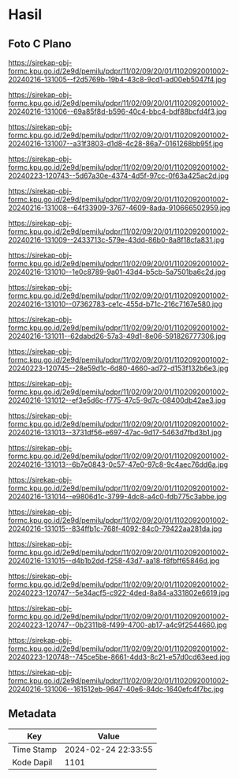 # Hasil

## Foto C Plano

https://sirekap-obj-formc.kpu.go.id/2e9d/pemilu/pdpr/11/02/09/20/01/1102092001002-20240216-131005--f2d5769b-19b4-43c8-9cd1-ad00eb5047f4.jpg

https://sirekap-obj-formc.kpu.go.id/2e9d/pemilu/pdpr/11/02/09/20/01/1102092001002-20240216-131006--69a85f8d-b596-40c4-bbc4-bdf88bcfd4f3.jpg

https://sirekap-obj-formc.kpu.go.id/2e9d/pemilu/pdpr/11/02/09/20/01/1102092001002-20240216-131007--a31f3803-d1d8-4c28-86a7-0161268bb95f.jpg

https://sirekap-obj-formc.kpu.go.id/2e9d/pemilu/pdpr/11/02/09/20/01/1102092001002-20240223-120743--5d67a30e-4374-4d5f-97cc-0f63a425ac2d.jpg

https://sirekap-obj-formc.kpu.go.id/2e9d/pemilu/pdpr/11/02/09/20/01/1102092001002-20240216-131008--64f33909-3767-4609-8ada-910666502959.jpg

https://sirekap-obj-formc.kpu.go.id/2e9d/pemilu/pdpr/11/02/09/20/01/1102092001002-20240216-131009--2433713c-579e-43dd-86b0-8a8f18cfa831.jpg

https://sirekap-obj-formc.kpu.go.id/2e9d/pemilu/pdpr/11/02/09/20/01/1102092001002-20240216-131010--1e0c8789-9a01-43d4-b5cb-5a7501ba6c2d.jpg

https://sirekap-obj-formc.kpu.go.id/2e9d/pemilu/pdpr/11/02/09/20/01/1102092001002-20240216-131010--07362783-ce1c-455d-b71c-216c7167e580.jpg

https://sirekap-obj-formc.kpu.go.id/2e9d/pemilu/pdpr/11/02/09/20/01/1102092001002-20240216-131011--62dabd26-57a3-49d1-8e06-591826777306.jpg

https://sirekap-obj-formc.kpu.go.id/2e9d/pemilu/pdpr/11/02/09/20/01/1102092001002-20240223-120745--28e59d1c-6d80-4660-ad72-d153f132b6e3.jpg

https://sirekap-obj-formc.kpu.go.id/2e9d/pemilu/pdpr/11/02/09/20/01/1102092001002-20240216-131012--ef3e5d6c-f775-47c5-9d7c-08400db42ae3.jpg

https://sirekap-obj-formc.kpu.go.id/2e9d/pemilu/pdpr/11/02/09/20/01/1102092001002-20240216-131013--3731df56-e697-47ac-9d17-5463d7fbd3b1.jpg

https://sirekap-obj-formc.kpu.go.id/2e9d/pemilu/pdpr/11/02/09/20/01/1102092001002-20240216-131013--6b7e0843-0c57-47e0-97c8-9c4aec76dd6a.jpg

https://sirekap-obj-formc.kpu.go.id/2e9d/pemilu/pdpr/11/02/09/20/01/1102092001002-20240216-131014--e9806d1c-3799-4dc8-a4c0-fdb775c3abbe.jpg

https://sirekap-obj-formc.kpu.go.id/2e9d/pemilu/pdpr/11/02/09/20/01/1102092001002-20240216-131015--834ffb1c-768f-4092-84c0-79422aa281da.jpg

https://sirekap-obj-formc.kpu.go.id/2e9d/pemilu/pdpr/11/02/09/20/01/1102092001002-20240216-131015--d4b1b2dd-f258-43d7-aa18-f8fbff65846d.jpg

https://sirekap-obj-formc.kpu.go.id/2e9d/pemilu/pdpr/11/02/09/20/01/1102092001002-20240223-120747--5e34acf5-c922-4ded-8a84-a331802e6619.jpg

https://sirekap-obj-formc.kpu.go.id/2e9d/pemilu/pdpr/11/02/09/20/01/1102092001002-20240223-120747--0b2311b8-f499-4700-ab17-a4c9f2544660.jpg

https://sirekap-obj-formc.kpu.go.id/2e9d/pemilu/pdpr/11/02/09/20/01/1102092001002-20240223-120748--745ce5be-8661-4dd3-8c21-e57d0cd63eed.jpg

https://sirekap-obj-formc.kpu.go.id/2e9d/pemilu/pdpr/11/02/09/20/01/1102092001002-20240216-131006--161512eb-9647-40e6-84dc-1640efc4f7bc.jpg


## Metadata

| Key        | Value               |
| ---------- | ------------------- |
| Time Stamp | 2024-02-24 22:33:55 |
| Kode Dapil | 1101                |



